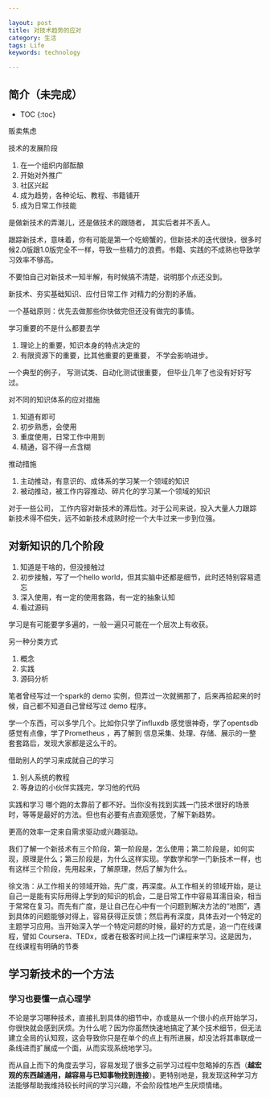 ```yaml
---

layout: post
title: 对技术趋势的应对
category: 生活
tags: Life
keywords: technology

---
```


## 简介（未完成）

* TOC
{:toc}

贩卖焦虑

技术的发展阶段

1. 在一个组织内部酝酿
2. 开始对外推广
3. 社区兴起
4. 成为趋势，各种论坛、教程、书籍铺开
5. 成为日常工作技能


是做新技术的弄潮儿，还是做技术的跟随者， 其实后者并不丢人。

跟踪新技术，意味着，你有可能是第一个吃螃蟹的，但新技术的迭代很快，很多时候2.0版跟1.0版完全不一样，导致一些精力的浪费。书籍、实践的不成熟也导致学习效率不够高。

不要怕自己对新技术一知半解，有时候搞不清楚，说明那个点还没到。

新技术、夯实基础知识、应付日常工作  对精力的分割的矛盾。

一个基础原则：优先去做那些你快做完但还没有做完的事情。

学习重要的不是什么都要去学

1. 理论上的重要，知识本身的特点决定的
2. 有限资源下的重要，比其他重要的更重要， 不学会影响进步。

一个典型的例子， 写测试类、自动化测试很重要， 但毕业几年了也没有好好写过。

对不同的知识体系的应对措施

1. 知道有即可
2. 初步熟悉，会使用
3. 重度使用，日常工作中用到
4. 精通，容不得一点含糊

推动措施

1. 主动推动，有意识的、成体系的学习某一个领域的知识
2. 被动推动，被工作内容推动、碎片化的学习某一个领域的知识

对于一些公司， 工作内容对新技术的滞后性。对于公司来说，投入大量人力跟踪新技术得不偿失，远不如新技术成熟时挖一个大牛过来一步到位强。

## 对新知识的几个阶段

1. 知道是干啥的，但没接触过
2. 初步接触，写了一个hello world，但其实脑中还都是细节，此时还特别容易遗忘
3. 深入使用，有一定的使用套路，有一定的抽象认知
4. 看过源码

学习是有可能要学多遍的，一般一遍只可能在一个层次上有收获。

另一种分类方式

1. 概念
2. 实践
3. 源码分析

笔者曾经写过一个spark的 demo 实例，但弄过一次就搁那了，后来再拾起来的时候，自己都不知道自己曾经写过 demo 程序。

学一个东西，可以多学几个。比如你只学了influxdb 感觉很神奇，学了opentsdb 感觉有点像，学了Prometheus ，再了解到 信息采集、处理、存储、展示的一整套套路后，发现大家都是这么干的。

借助别人的学习来成就自己的学习

1. 别人系统的教程
2. 等身边的小伙伴实践完，学习他的代码

实践和学习 哪个跑的太靠前了都不好。当你没有找到实践一门技术很好的场景时，等等是最好的方法。但也有必要有点直观感觉，了解下新趋势。

更高的效率一定来自需求驱动或兴趣驱动。


我们了解一个新技术有三个阶段，第一阶段是，怎么使用；第二阶段是，如何实现，原理是什么；第三阶段是，为什么这样实现。学数学和学一门新技术一样，也有这样三个阶段，先用起来，了解原理，然后了解为什么。

徐文浩：从工作相关的领域开始，先广度，再深度。从工作相关的领域开始，是让自己一是能有实际用得上学到的知识的机会，二是日常工作中容易耳濡目染，相当于常常在复习。而先有广度，是让自己在心中有一个问题到解决方法的“地图”，遇到具体的问题能够对得上，容易获得正反馈；然后再有深度，具体去对一个特定的主题学习应用。当开始深入学一个特定问题的时候，最好的方式是，追一门在线课程，譬如 Coursera、TEDx，或者在极客时间上找一门课程来学习。这是因为，在线课程有明确的节奏


## 学习新技术的一个方法

### 学习也要懂一点心理学

不论是学习哪种技术，直接扎到具体的细节中，亦或是从一个很小的点开始学习，你很快就会感到厌烦。为什么呢？因为你虽然快速地搞定了某个技术细节，但无法建立全局的认知观，这会导致你只是在单个的点上有所进展，却没法将其串联成一条线进而扩展成一个面，从而实现系统地学习。

而从自上而下的角度去学习，容易发现了很多之前学习过程中忽略掉的东西（**越宏观的东西越通用，越容易与已知事物找到连接**）。更特别地是，我发现这种学习方法能够帮助我维持较长时间的学习兴趣，不会阶段性地产生厌烦情绪。

